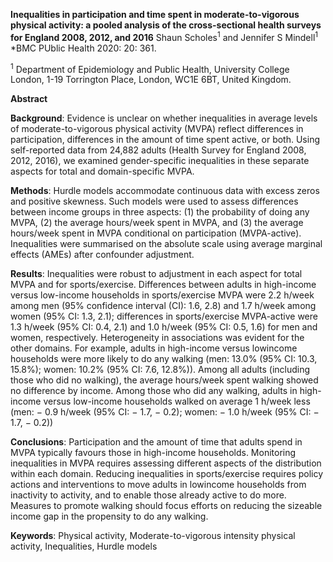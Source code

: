 **Inequalities in participation and time spent in moderate-to-vigorous physical activity: a pooled analysis of the cross-sectional health surveys for England 2008, 2012, and 2016**
Shaun Scholes<sup>1</sup> and Jennifer S Mindell<sup>1</sup>
*BMC PUblic Health 2020: 20: 361.

<sup>1</sup> Department of Epidemiology and Public Health, University College London, 1-19 Torrington Place, London, WC1E 6BT, United Kingdom.

**Abstract**

**Background**: Evidence is unclear on whether inequalities in average levels of moderate-to-vigorous physical
activity (MVPA) reflect differences in participation, differences in the amount of time spent active, or both. Using
self-reported data from 24,882 adults (Health Survey for England 2008, 2012, 2016), we examined gender-specific
inequalities in these separate aspects for total and domain-specific MVPA.

**Methods**: Hurdle models accommodate continuous data with excess zeros and positive skewness. Such models
were used to assess differences between income groups in three aspects: (1) the probability of doing any MVPA,
(2) the average hours/week spent in MVPA, and (3) the average hours/week spent in MVPA conditional on participation
(MVPA-active). Inequalities were summarised on the absolute scale using average marginal effects (AMEs) after
confounder adjustment.

**Results**: Inequalities were robust to adjustment in each aspect for total MVPA and for sports/exercise. Differences
between adults in high-income versus low-income households in sports/exercise MVPA were 2.2 h/week among men
(95% confidence interval (CI): 1.6, 2.8) and 1.7 h/week among women (95% CI: 1.3, 2.1); differences in sports/exercise
MVPA-active were 1.3 h/week (95% CI: 0.4, 2.1) and 1.0 h/week (95% CI: 0.5, 1.6) for men and women, respectively.
Heterogeneity in associations was evident for the other domains. For example, adults in high-income versus lowincome households were more likely to do any walking (men: 13.0% (95% CI: 10.3, 15.8%); women: 10.2% (95% CI: 7.6,
12.8%)). Among all adults (including those who did no walking), the average hours/week spent walking showed no
difference by income. Among those who did any walking, adults in high-income versus low-income households
walked on average 1 h/week less (men: − 0.9 h/week (95% CI: − 1.7, − 0.2); women: − 1.0 h/week (95% CI: − 1.7, − 0.2))

**Conclusions**: Participation and the amount of time that adults spend in MVPA typically favours those in high-income
households. Monitoring inequalities in MVPA requires assessing different aspects of the distribution within each
domain. Reducing inequalities in sports/exercise requires policy actions and interventions to move adults in lowincome households from inactivity to activity, and to enable those already active to do more. Measures to promote
walking should focus efforts on reducing the sizeable income gap in the propensity to do any walking.

**Keywords**: Physical activity, Moderate-to-vigorous intensity physical activity, Inequalities, Hurdle models
